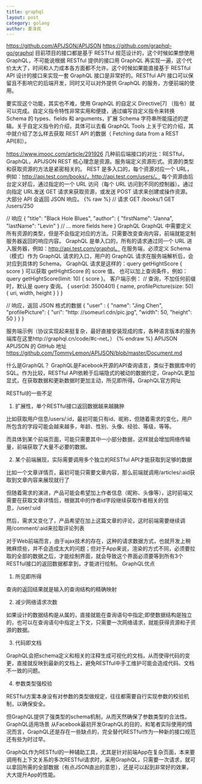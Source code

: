 ```yaml
---
title: graphql
layout: post
category: golang
author: 夏泽民
---
```

https://github.com/APIJSON/APIJSON
https://github.com/graphql-go/graphql
目前项目的接口都是基于 RESTful 规范设计的，这个时候如果想使用 GraphQL，不可能说根据 RESTful 提供的接口用 GraphQL 再实现一遍，这个代价太大了，时间和人力成本各方面都不允许。这个时候如果能直接基于 RESTful API 设计的接口来实现一套 GraphQL 接口是非常好的。RESTful API 接口可以保留且不影响它的后端开发，同时又可以对外提供 GraphQL 的服务，方便前端的使用。

要实现这个功能，其实也不难，使用 GraphQL 的自定义 Directive[7] （指令）就可以完成。自定义指令特性非常实用和便捷，通过编写自定义指令来转换 Schema 的 types、fields 和 arguments，扩展 Schema 字符串所能描述的逻辑。关于自定义指令的介绍，具体可以去看 GraphQL Tools 上关于它的介绍，其中就介绍了怎么样去获取 REST API 的数据（ Fetching data from a REST API[8]）。
<!-- more -->
https://www.imooc.com/article/291926
几种前后端接口的对比：RESTful，GraphQL，APIJSON
REST
核心理念是资源。服务端定义资源形式。资源的类型和获取资源的方法是紧密相关的。
REST 是多入口的，每个资源对应一个 URL，例如：http://api.test.com/books/，http://api.test.com/users/。
每个资源由后台定义好后，通过指定的一个 URL 访问（每个 URL 访问到不同的控制器）。通过向指定 URL发送 GET 请求来获取资源，或发送 POST 请求来创建或操作资源。
大部分 API 会返回 JSON 响应。
{% raw %}
// 请求
GET /books/1
GET /users/250

// 响应
{
  "title": "Black Hole Blues",
  "author": {
    "firstName": "Janna",
    "lastName": "Levin"
  }
  // ... more fields here
}
GraphQL
GraphQL 中需要定义所有资源的类型，但是不会指定对应的方法。只需要改变查询内容，前端就能定制服务器返回的响应内容。
GraphQL 是单入口的，所有的请求通过同一个 URL 进入服务器，例如：http://api.test.com/graphql。
在服务端，必须定义 Schema（模式）作为 GraphQL 请求的入口，用户的 GraphQL 请求在服务端解析后，会对应到具体的 Schema。
GraphQL 请求是这样的：query getHightScore { score } 可以获取 getHightScore 的 score 值。
也可以加上查询条件，例如：query getHightScore(limit: 10) { score }。
客户端示例：
// 查询，不加任何前缀时，默认是 query 查询。
{
  user(id: 3500401) {
    name,
    profilePicture(size: 50)  {
      uri,
      width,
      height
    }
  }
}

// 响应，返回 JSON 格式的数据
{
  "user" : {
    "name": "Jing Chen",
    "profilePicture": {
      "uri": "http: //someurl.cdn/pic.jpg",
      "width": 50,
      "height": 50
    }
  }
}

服务端示例（协议实现起来挺复杂，最好直接安装现成的库，各种语言版本的服务端库在这里http://graphql.cn/code/#c-net。）
{% endraw %}
APIJSON
APIJSON 的 GitHub 地址 https://github.com/TommyLemon/APIJSON/blob/master/Document.md


什么是GraphQL？
GraphQL是Facebook开源的API查询语言，类似于数据库中的SQL。作为比较，RESTful API依赖于后端隐式的被动的数据约定，GraphQL更加显式，在获取数据和更新数据时更加主动，所见即所得。GraphQL官方网址

RESTful的一些不足
1. 扩展性，单个RESTful接口返回数据越来越臃肿

比如获取用户信息/users/:id，最初可能只有id、昵称，但随着需求的变化，用户所包含的字段可能会越来越多，年龄、性别、头像、经验、等级，等等。

而具体到某个前端页面，可能只需要其中一小部分数据，这样就会增加网络传输量，前端获取了大量不必要的数据。

2. 某个前端展现，实际需要调用多个独立的RESTful API才能获取到足够的数据

比如一个文章详情页，最初可能只需要文章内容，那么前端就调用/articles/:aid获取到文章内容来展现就行了

但随着需求的演进，产品可能会希望加上作者信息（昵称、头像等），这时前端又需要在获取文章详情后，根据其中的作者id字段继续获取作者相关的信息，/user/:uid

然后，需求又变化了，产品希望在加上这篇文章的评论，这时前端需要继续调用/comment/:aid来拉取评论列表

对于Web前端而言，由于ajax技术的存在，这种的请求数据方式，也就开发上稍微麻烦些，并不会造成太大的问题；但对于App来说，渲染的方式不同，必须要拉取的全部的数据之后，才能绘制界面，就会导致这个界面必须要等到所有3个RESTful接口的返回数据都拿到，才能进行绘制。
GraphQL优点
1. 所见即所得

查询的返回结果就是输入的查询结构的精确映射

2. 减少网络请求次数

如果设计的数据结构是从属的，直接就能在查询语句中指定;即使数据结构是独立的，也可以在查询语句中指定上下文，只需要一次网络请求，就能获得资源和子资源的数据。

3. 代码即文档

GraphQL会把schema定义和相关的注释生成可视化的文档，从而使得代码的变更，直接就反映到最新的文档上，避免RESTful中手工维护可能会造成代码、文档不一致的问题。

4. 参数类型强校验

RESTful方案本身没有对参数的类型做规定，往往都需要自行实现参数的校验机制，以确保安全。

但GraphQL提供了强类型的schema机制，从而天然确保了参数类型的合法性。
GraphQL适用场景
从Facebook最初开发GraphQL的目的，和笔者实际使用的情况而言，GraphQL还是存在一些缺点的，完全替代RESTful作为一种新的接口规范还有些为时过早。

GraphQL作为RESTful的一种辅助工具，尤其是针对前端App在复杂页面，本来要调用有上下文关系的多次RESTful请求时，采用GraphQL，只需要一次请求，就可以拿回所需的全部数据（有点JSON直出的意思），还是可以起到非常好的效果，大大提升App的性能。

